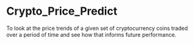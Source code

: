 # Crypto_Price_Predict
To look at the price trends of a given set of cryptocurrency coins traded over a period of time and see how that informs future performance.
